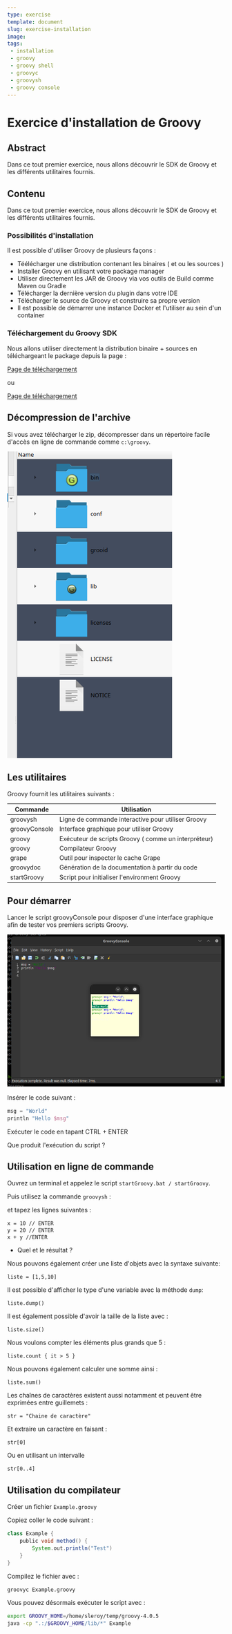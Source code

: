 ```yaml
---
type: exercise
template: document
slug: exercise-installation
image: 
tags:
 - installation
 - groovy
 - groovy shell
 - groovyc
 - groovysh
 - groovy console
---
```


Exercice d'installation de Groovy
====================================

## Abstract

Dans ce tout premier exercice, nous allons découvrir le SDK de Groovy et les différents utilitaires fournis.

## Contenu

Dans ce tout premier exercice, nous allons découvrir le SDK de Groovy et les différents utilitaires fournis.

### Possibilités d'installation

Il est possible d'utiliser Groovy de plusieurs façons :

* Téélécharger une distribution contenant les binaires ( et ou les sources )
* Installer Groovy en utilisant votre package manager
* Utiliser directement les JAR de Groovy via vos outils de Build comme Maven ou Gradle
* Télécharger la dernière version du plugin dans votre IDE
* Télécharger le source de Groovy et construire sa propre version
* Il est possible de démarrer une instance Docker et l'utiliser au sein d'un container

### Téléchargement du Groovy SDK

Nous allons utiliser directement la distribution binaire + sources en téléchargeant le package depuis la page : 

[Page de téléchargement](https://groovy.jfrog.io/ui/native/dist-release-local/groovy-windows-installer/groovy-4.0.5/)

ou

[Page de téléchargement](https://groovy.jfrog.io/ui/native/dist-release-local/groovy-zips/apache-groovy-sdk-4.0.5.zip)

## Décompression de l'archive

Si vous avez télécharger le zip, décompresser dans un répertoire facile d'accès en ligne de commande comme `c:\groovy`.

![image](folder.png)

## Les utilitaires

Groovy fournit les utilitaires suivants :

| **Commande**  | **Utilisation**                                      |
|---------------|------------------------------------------------------|
| groovysh      | Ligne de commande interactive pour utiliser Groovy   |
| groovyConsole | Interface graphique pour utiliser Groovy             |
| groovy        | Exécuteur de scripts Groovy ( comme un interpréteur) |
| groovy        | Compilateur Groovy                                   |
| grape         | Outil pour inspecter le cache Grape                  |
| groovydoc     | Génération de la documentation à partir du code      |
| startGroovy   | Script pour initialiser l'environment Groovy         |

## Pour démarrer

Lancer le script groovyConsole pour disposer d'une interface graphique afin de tester vos premiers scripts Groovy.

![image](groovyConsole.png)

Insérer le code suivant :

```groovy
msg = "World"
println "Hello $msg"
```
Exécuter le code en tapant CTRL + ENTER

Que produit l'exécution du script ? 

## Utilisation en ligne de commande

Ouvrez un terminal et appelez le script `startGroovy.bat / startGroovy`.

Puis utilisez la commande `groovysh` :

et tapez les lignes suivantes : 

```
x = 10 // ENTER
y = 20 // ENTER
x + y //ENTER
```

* Quel et le résultat ?

Nous pouvons également créer une liste d'objets avec la syntaxe suivante: 

```
liste = [1,5,10]
```

Il est possible d'afficher le type d'une variable avec la méthode `dump`: 

```
liste.dump()
```

Il est également possible d'avoir la taille de la liste avec : 

```
liste.size()
```

Nous voulons compter les éléments plus grands que 5 : 

```
liste.count { it > 5 }
```

Nous pouvons également calculer une somme ainsi : 

```
liste.sum()
```

Les chaînes de caractères existent aussi notamment et peuvent être exprimées entre guillemets :

```
str = "Chaine de caractère"
```

Et extraire un caractère en faisant : 

```
str[0]
```

Ou en utilisant un intervalle

```
str[0..4]
```
## Utilisation du compilateur

Créer un fichier `Example.groovy`

Copiez coller le code suivant : 

```groovy
class Example {
    public void method() {
        System.out.println("Test")
    }
}
```

Compilez le fichier avec : 

```bash
groovyc Example.groovy
```

Vous pouvez désormais exécuter le script avec : 

```bash
export GROOVY_HOME=/home/sleroy/temp/groovy-4.0.5 
java -cp ".:/$GROOVY_HOME/lib/*" Example         
```




